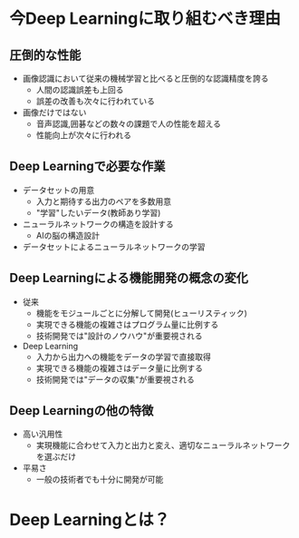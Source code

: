 # 今Deep Learningに取り組むべき理由

## 圧倒的な性能

- 画像認識において従来の機械学習と比べると圧倒的な認識精度を誇る
    - 人間の認識誤差も上回る
    - 誤差の改善も次々に行われている
- 画像だけではない
    - 音声認識,囲碁などの数々の課題で人の性能を超える
    - 性能向上が次々に行われる　

## Deep Learningで必要な作業

- データセットの用意
    - 入力と期待する出力のペアを多数用意
    - "学習"したいデータ(教師あり学習)
- ニューラルネットワークの構造を設計する
    - AIの脳の構造設計
- データセットによるニューラルネットワークの学習

## Deep Learningによる機能開発の概念の変化

- 従来
    - 機能をモジュールごとに分解して開発(ヒューリスティック)
    - 実現できる機能の複雑さはプログラム量に比例する
    - 技術開発では"設計のノウハウ"が重要視される
- Deep Learning
    - 入力から出力への機能をデータの学習で直接取得
    - 実現できる機能の複雑さはデータ量に比例する
    - 技術開発では"データの収集"が重要視される

## Deep Learningの他の特徴

- 高い汎用性
    - 実現機能に合わせて入力と出力と変え、適切なニューラルネットワークを選ぶだけ
- 平易さ
    - 一般の技術者でも十分に開発が可能

# Deep Learningとは？